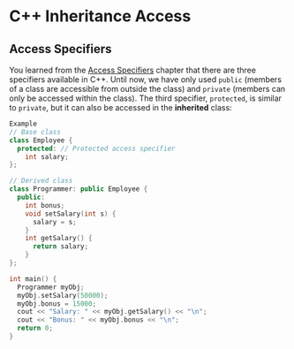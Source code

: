 # C++ Inheritance Access

## Access Specifiers
You learned from the <u>Access Specifiers</u> chapter that there are three specifiers available in C++. Until now, we have only used `public` (members of a class are accessible from outside the class) and `private` (members can only be accessed within the class). The third specifier, `protected`, is similar to `private`, but it can also be accessed in the **inherited** class:

``` c++
Example
// Base class
class Employee {
  protected: // Protected access specifier
    int salary;
};

// Derived class
class Programmer: public Employee {
  public:
    int bonus;
    void setSalary(int s) {
      salary = s;
    }
    int getSalary() {
      return salary;
    }
};

int main() {
  Programmer myObj;
  myObj.setSalary(50000);
  myObj.bonus = 15000;
  cout << "Salary: " << myObj.getSalary() << "\n";
  cout << "Bonus: " << myObj.bonus << "\n";
  return 0;
}
```
 
